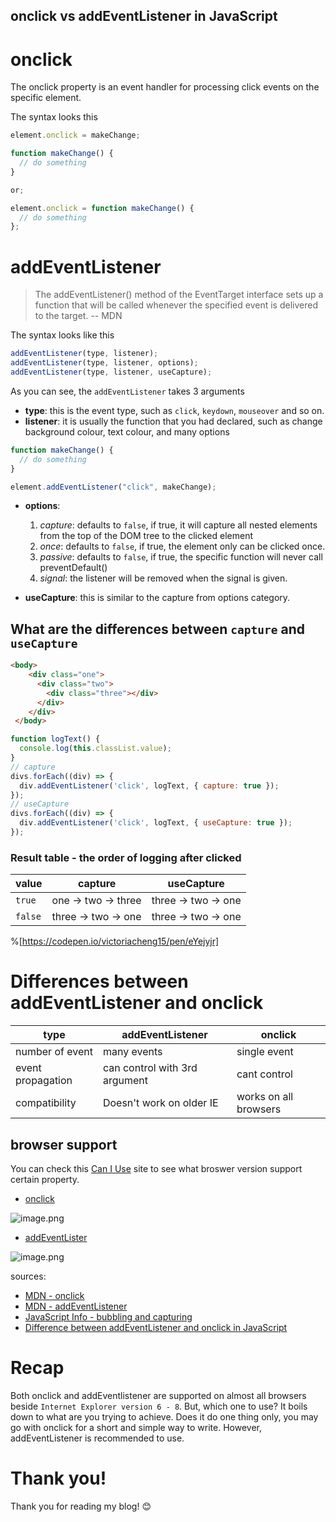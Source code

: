 ## onclick vs addEventListener in JavaScript

# onclick

The onclick property is an event handler for processing click events on the specific element.

The syntax looks this

```js
element.onclick = makeChange;

function makeChange() {
  // do something
}

or;

element.onclick = function makeChange() {
  // do something
};
```

# addEventListener

> The addEventListener() method of the EventTarget interface sets up a function that will be called whenever the specified event is delivered to the target. -- MDN

The syntax looks like this

```js
addEventListener(type, listener);
addEventListener(type, listener, options);
addEventListener(type, listener, useCapture);
```

As you can see, the `addEventListener` takes 3 arguments

- **type**: this is the event type, such as `click`, `keydown`, `mouseover` and so on.
- **listener**: it is usually the function that you had declared, such as change background colour, text colour, and many options

```js
function makeChange() {
  // do something
}

element.addEventListener("click", makeChange);
```

- **options**:
  1. _capture_: defaults to `false`, if true, it will capture all nested elements from the top of the DOM tree to the clicked element
  2. _once_: defaults to `false`, if true, the element only can be clicked once.
  3. _passive_: defaults to `false`, if true, the specific function will never call preventDefault()
  4. _signal_: the listener will be removed when the signal is given.

- **useCapture**: this is similar to the capture from options category.

## What are the differences between `capture` and `useCapture`

``` html
<body>
    <div class="one">
      <div class="two">
        <div class="three"></div>
      </div>
    </div>
 </body>
``` 

```js
function logText() {
  console.log(this.classList.value);
}
// capture
divs.forEach((div) => {
  div.addEventListener('click', logText, { capture: true });
});
// useCapture
divs.forEach((div) => {
  div.addEventListener('click', logText, { useCapture: true });
});
``` 
### Result table - the order of logging after clicked

| value   | capture             | useCapture          |
| ------- | ------------------- | ------------------- |
| `true`  | one -> two -> three | three -> two -> one |
| `false` | three -> two -> one | three -> two -> one |

%[https://codepen.io/victoriacheng15/pen/eYejyjr]


# Differences between addEventListener and onclick

| type              | addEventListener               | onclick                   |
| ----------------- | ------------------------------ | ------------------------- |
| number of event   | many events                    | single event              |
| event propagation | can control with 3rd argument | cant control              |
| compatibility   | Doesn't work on older IE       | works on all browsers     |

## browser support

You can check this [Can I Use](https://caniuse.com/) site to see what broswer version support certain property.

- [onclick](https://caniuse.com/?search=onclick)

![image.png](https://cdn.hashnode.com/res/hashnode/image/upload/v1645650000185/YOdNQ_WiR.png)

- [addEventLister](https://caniuse.com/?search=addeventlistener)

![image.png](https://cdn.hashnode.com/res/hashnode/image/upload/v1645649826103/R9qluuUoj.png)

sources:

- [MDN - onclick](https://developer.mozilla.org/en-US/docs/Web/API/GlobalEventHandlers/onclick)
- [MDN - addEventListener](https://developer.mozilla.org/en-US/docs/Web/API/EventTarget/addEventListener)
- [JavaScript Info - bubbling and capturing](https://javascript.info/bubbling-and-capturing#capturing)
- [Difference between addEventListener and onclick in JavaScript](https://www.geeksforgeeks.org/difference-between-addeventlistener-and-onclick-in-javascript/)

# Recap

Both onclick and addEventlistener are supported on almost all browsers beside `Internet Explorer version 6 - 8`. But, which one to use? It boils down to what are you trying to achieve. Does it do one thing only, you may go with onclick for a short and simple way to write. However, addEventListener is recommended to use.

# Thank you!

Thank you for reading my blog! 😊